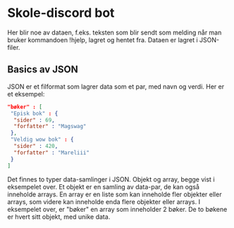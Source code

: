 # Skole-discord bot
Her blir noe av dataen, f.eks. teksten som blir sendt som melding når man bruker kommandoen !hjelp, lagret og hentet fra. Dataen er lagret i JSON-filer.
## Basics av JSON
JSON er et filformat som lagrer data som et par, med navn og verdi.
Her er et eksempel:
```json
"bøker" : [
 "Episk bok" : {
  "sider" : 69,
  "forfatter" : "Magswag"
 },
 "Veldig wow bok" : {
  "sider" : 420,
  "forfatter" : "Mareliii"
 }
]
```
Det finnes to typer data-samlinger i JSON. Objekt og array, begge vist i eksempelet over. Et objekt er en samling av data-par, de kan også inneholde arrays. En array er en liste som kan inneholde fler objekter eller arrays, som videre kan inneholde enda flere objekter eller arrays.
I eksempelet over, er "bøker" en array som inneholder 2 bøker. De to bøkene er hvert sitt objekt, med unike data.
